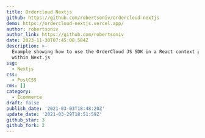 ```yaml
---
title: Ordercloud Nextjs
github: https://github.com/robertsoniv/ordercloud-nextjs
demo: https://ordercloud-nextjs.vercel.app/
author: robertsoniv
author_link: https://github.com/robertsoniv
date: 2023-11-30T07:45:08.584Z
description: >-
  Example showing how to use the OrderCloud JS SDK in a React context provider
  within Next.js
ssg:
  - Nextjs
css:
  - PostCSS
cms: []
category:
  - Ecommerce
draft: false
publish_date: '2021-03-03T18:48:20Z'
update_date: '2021-03-29T18:51:59Z'
github_star: 3
github_fork: 2
---
```

